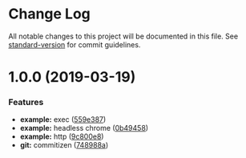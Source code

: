 # Change Log

All notable changes to this project will be documented in this file. See [standard-version](https://github.com/conventional-changelog/standard-version) for commit guidelines.

# 1.0.0 (2019-03-19)


### Features

* **example:** exec ([559e387](https://github.com/uojo/demo-node/commit/559e387))
* **example:** headless chrome ([0b49458](https://github.com/uojo/demo-node/commit/0b49458))
* **example:** http ([9c800e8](https://github.com/uojo/demo-node/commit/9c800e8))
* **git:** commitizen ([748988a](https://github.com/uojo/demo-node/commit/748988a))
